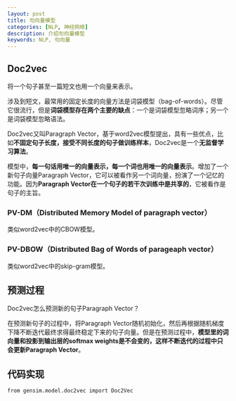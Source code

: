 ```yaml
---
layout: post
title: 句向量模型
categories: [NLP, 神经网络]
description: 介绍句向量模型
keywords: NLP, 句向量
---
```


## Doc2vec

将一个句子甚至一篇短文也用一个向量来表示。

涉及到短文，最常用的固定长度的向量方法是词袋模型（bag-of-words）。尽管它很流行，但是**词袋模型存在两个主要的缺点**：一个是词袋模型忽略词序；另一个是词袋模型忽略语法。

Doc2vec又叫Paragraph Vector，基于word2vec模型提出，具有一些优点，比如**不固定句子长度，接受不同长度的句子做训练样本**，Doc2vec是一个**无监督学习算法**。

模型中，**每一句话用唯一的向量表示，每一个词也用唯一的向量表示**。增加了一个新句子向量Paragraph Vector，它可以被看作另一个词向量，扮演了一个记忆的功能。因为**Paragraph Vector在一个句子的若干次训练中是共享的**，它被看作是句子的主旨。

### PV-DM（Distributed Memory Model of paragraph vector）

类似word2vec中的CBOW模型。

### PV-DBOW（Distributed Bag of Words of parageaph vector）

类似word2vec中的skip-gram模型。

## 预测过程

Doc2vec怎么预测新的句子Paragraph Vector？

在预测新句子的过程中，将Paragraph Vector随机初始化，然后再根据随机梯度下降不断迭代最终求得最终稳定下来的句子向量。但是在预测过程中，**模型里的词向量和投影到输出层的softmax weights是不会变的，这样不断迭代的过程中只会更新Paragraph Vector**。

## 代码实现

```
from gensim.model.doc2vec import Doc2Vec
```
